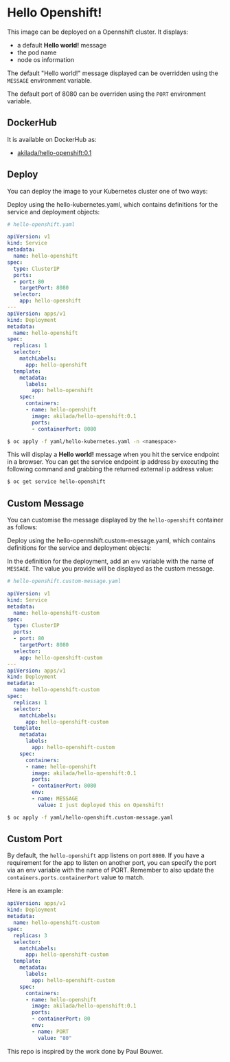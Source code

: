 # Hello Openshift!

This image can be deployed on a Opennshift cluster. It displays:
- a default **Hello world!** message
- the pod name
- node os information

The default "Hello world!" message displayed can be overridden using the `MESSAGE` environment variable.

The default port of 8080 can be overriden using the `PORT` environment variable.

## DockerHub

It is available on DockerHub as:

- [akilada/hello-openshift:0.1](https://hub.docker.com/r/akilada/hello-openshift/)

## Deploy

You can deploy the image to your Kubernetes cluster one of two ways:

Deploy using the hello-kubernetes.yaml, which contains definitions for the service and deployment objects:

```yaml
# hello-openshift.yaml

apiVersion: v1
kind: Service
metadata:
  name: hello-openshift
spec:
  type: ClusterIP
  ports:
  - port: 80
    targetPort: 8080
  selector:
    app: hello-openshift
---
apiVersion: apps/v1
kind: Deployment
metadata:
  name: hello-openshift
spec:
  replicas: 1
  selector:
    matchLabels:
      app: hello-openshift
  template:
    metadata:
      labels:
        app: hello-openshift
    spec:
      containers:
      - name: hello-openshift
        image: akilada/hello-openshift:0.1
        ports:
        - containerPort: 8080
```

```bash
$ oc apply -f yaml/hello-kubernetes.yaml -n <namespace>
```

This will display a **Hello world!** message when you hit the service endpoint in a browser. You can get the service endpoint ip address by executing the following command and grabbing the returned external ip address value:

```bash
$ oc get service hello-openshift
```

## Custom Message

You can customise the message displayed by the `hello-openshift` container as follows:

Deploy using the hello-opennshift.custom-message.yaml, which contains definitions for the service and deployment objects:

In the definition for the deployment, add an `env` variable with the name of `MESSAGE`. The value you provide will be displayed as the custom message.

```yaml
# hello-openshift.custom-message.yaml

apiVersion: v1
kind: Service
metadata:
  name: hello-openshift-custom
spec:
  type: ClusterIP
  ports:
  - port: 80
    targetPort: 8080
  selector:
    app: hello-openshift-custom
---
apiVersion: apps/v1
kind: Deployment
metadata:
  name: hello-openshift-custom
spec:
  replicas: 1
  selector:
    matchLabels:
      app: hello-openshift-custom
  template:
    metadata:
      labels:
        app: hello-openshift-custom
    spec:
      containers:
      - name: hello-openshift
        image: akilada/hello-openshift:0.1
        ports:
        - containerPort: 8080
        env:
        - name: MESSAGE
          value: I just deployed this on Openshift!
```

```bash
$ oc apply -f yaml/hello-openshift.custom-message.yaml
```

## Custom Port

By default, the `hello-openshift` app listens on port `8080`. If you have a requirement for the app to listen on another port, you can specify the port via an env variable with the name of PORT. Remember to also update the `containers.ports.containerPort` value to match.

Here is an example:

```yaml
apiVersion: apps/v1
kind: Deployment
metadata:
  name: hello-openshift-custom
spec:
  replicas: 3
  selector:
    matchLabels:
      app: hello-openshift-custom
  template:
    metadata:
      labels:
        app: hello-openshift-custom
    spec:
      containers:
      - name: hello-openshift
        image: akilada/hello-openshift:0.1
        ports:
        - containerPort: 80
        env:
        - name: PORT
          value: "80"
```
This repo is inspired by the work done by Paul Bouwer.

